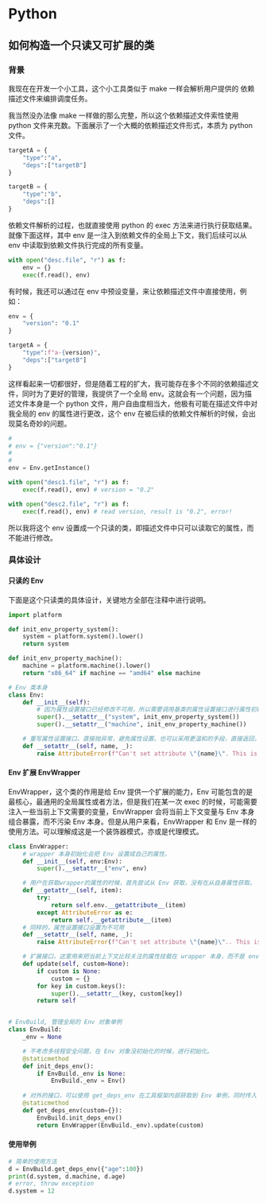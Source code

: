 # Python

## 如何构造一个只读又可扩展的类

### 背景

我现在在开发一个小工具，这个小工具类似于 make 一样会解析用户提供的 依赖描述文件来编排调度任务。

我当然没办法像 make 一样做的那么完整，所以这个依赖描述文件索性使用 python 文件来充数。下面展示了一个大概的依赖描述文件形式，本质为 python 文件。
```python
targetA = {
    "type":"a",
    "deps":["targetB"]
}

targetB = {
    "type":"b",
    "deps":[]
}
```

依赖文件解析的过程，也就直接使用 python 的 exec 方法来进行执行获取结果。就像下面这样，其中 env 是一注入到依赖文件的全局上下文，我们后续可以从 env 中读取到依赖文件执行完成的所有变量。

```python
with open("desc.file", "r") as f:
    env = {}
    exec(f.read(), env)
```

有时候，我还可以通过在 env 中预设变量，来让依赖描述文件中直接使用，例如：

```python
env = {
    "version": "0.1"
}
```

```python
targetA = {
    "type":f"a-{version}",
    "deps":["targetB"]
}
```

这样看起来一切都很好，但是随着工程的扩大，我可能存在多个不同的依赖描述文件，同时为了更好的管理，我提供了一个全局 env。这就会有一个问题，因为描述文件本身是一个 python 文件，用户自由度相当大，他极有可能在描述文件中对我全局的 env 的属性进行更改，这个 env 在被后续的依赖文件解析的时候，会出现莫名奇妙的问题。

```python
#
# env = {"version":"0.1"}
#
#
env = Env.getInstance() 

with open("desc1.file", "r") as f:
    exec(f.read(), env) # version = "0.2"

with open("desc2.file", "r") as f:
    exec(f.read(), env) # read version, result is "0.2", error!
```

所以我将这个 env 设置成一个只读的类，即描述文件中只可以读取它的属性，而不能进行修改。

### 具体设计

#### 只读的 Env
下面是这个只读类的具体设计，关键地方全部在注释中进行说明。

```python
import platform

def init_env_property_system():
    system = platform.system().lower()
    return system

def init_env_property_machine():
    machine = platform.machine().lower()
    return "x86_64" if machine == "amd64" else machine

# Env 类本身
class Env:
    def __init__(self):
        # 因为属性设置接口已经修改不可用，所以需要调用基类的属性设置接口进行属性初始化。
        super().__setattr__("system", init_env_property_system())
        super().__setattr__("machine", init_env_property_machine())

    # 重写属性设置接口，直接抛异常，避免属性设置。也可以采用更温和的手段，直接返回，反正不要直接修改属性就行了。
    def __setattr__(self, name, _):
        raise AttributeError(f"Can't set attribute \"{name}\". This is a read-only class.")
```

#### Env 扩展 EnvWrapper

EnvWrapper，这个类的作用是给 Env 提供一个扩展的能力，Env 可能包含的是最核心，最通用的全局属性或者方法，但是我们在某一次 exec 的时候，可能需要注入一些当前上下文需要的变量，EnvWrapper 会将当前上下文变量与 Env 本身组合暴露，而不污染 Env 本身。但是从用户来看，EnvWrapper 和 Env 是一样的使用方法。可以理解成这是一个装饰器模式，亦或是代理模式。

```python
class EnvWrapper:
    # wrapper 本身初始化会把 Env 设置成自己的属性。
    def __init__(self, env:Env):
        super().__setattr__("env", env)

    # 用户在获取wrapper的属性的时候，首先尝试从 Env 获取，没有在从自身属性获取。
    def __getattr__(self, item):
        try:
            return self.env.__getattribute__(item)
        except AttributeError as e:
            return self.__getattribute__(item)
    # 同样的，属性设置接口设置为不可用
    def __setattr__(self, name, _):
        raise AttributeError(f"Can't set attribute \"{name}\".. This is a read-only class.")

    # 扩展接口，这里用来把当前上下文比较关注的属性挂载在 wrapper 本身，而不是 env 上。
    def update(self, custom=None):
        if custom is None:
            custom = {}
        for key in custom.keys():
            super().__setattr__(key, custom[key])
        return self


# EnvBuild, 管理全局的 Env 对象单例
class EnvBuild:
    _env = None

    # 不考虑多线程安全问题，在 Env 对象没初始化的时候，进行初始化。
    @staticmethod
    def init_deps_env():
        if EnvBuild._env is None:
            EnvBuild._env = Env()
    
    # 对外的接口，可以使用 get_deps_env 在工具框架内部获取到 Env 单例，同时传入 custom 参数来扩展 env 属性。
    @staticmethod
    def get_deps_env(custom={}):
        EnvBuild.init_deps_env()
        return EnvWrapper(EnvBuild._env).update(custom)
```

#### 使用举例
```python
# 简单的使用方法
d = EnvBuild.get_deps_env({"age":100})
print(d.system, d.machine, d.age)
# error, throw exception
d.system = 12
```